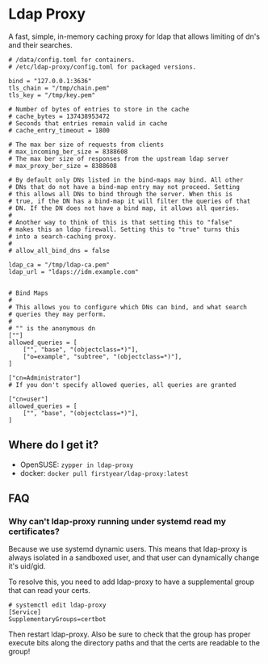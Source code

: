 # Ldap Proxy

A fast, simple, in-memory caching proxy for ldap that allows limiting of dn's and their searches.

```
# /data/config.toml for containers.
# /etc/ldap-proxy/config.toml for packaged versions.

bind = "127.0.0.1:3636"
tls_chain = "/tmp/chain.pem"
tls_key = "/tmp/key.pem"

# Number of bytes of entries to store in the cache
# cache_bytes = 137438953472
# Seconds that entries remain valid in cache
# cache_entry_timeout = 1800

# The max ber size of requests from clients
# max_incoming_ber_size = 8388608
# The max ber size of responses from the upstream ldap server
# max_proxy_ber_size = 8388608

# By default only DNs listed in the bind-maps may bind. All other
# DNs that do not have a bind-map entry may not proceed. Setting
# this allows all DNs to bind through the server. When this is
# true, if the DN has a bind-map it will filter the queries of that
# DN. If the DN does not have a bind map, it allows all queries.
#
# Another way to think of this is that setting this to "false"
# makes this an ldap firewall. Setting this to "true" turns this
# into a search-caching proxy.
#
# allow_all_bind_dns = false

ldap_ca = "/tmp/ldap-ca.pem"
ldap_url = "ldaps://idm.example.com"


# Bind Maps
#
# This allows you to configure which DNs can bind, and what search
# queries they may perform.
#
# "" is the anonymous dn
[""]
allowed_queries = [
    ["", "base", "(objectclass=*)"],
    ["o=example", "subtree", "(objectclass=*)"],
]

["cn=Administrator"]
# If you don't specify allowed queries, all queries are granted

["cn=user"]
allowed_queries = [
    ["", "base", "(objectclass=*)"],
]

```

## Where do I get it?

* OpenSUSE: `zypper in ldap-proxy`
* docker: `docker pull firstyear/ldap-proxy:latest`

## FAQ

### Why can't ldap-proxy running under systemd read my certificates?

Because we use systemd dynamic users. This means that ldap-proxy is always isolated in a sandboxed
user, and that user can dynamically change it's uid/gid.

To resolve this, you need to add ldap-proxy to have a supplemental group that can read your certs.

```
# systemctl edit ldap-proxy
[Service]
SupplementaryGroups=certbot
```

Then restart ldap-proxy. Also be sure to check that the group has proper execute bits along the
directory paths and that the certs are readable to the group!


